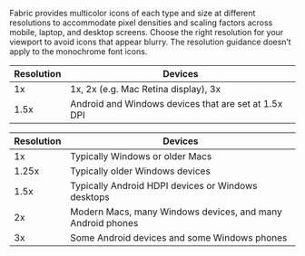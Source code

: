 Fabric provides multicolor icons of each type and size at different resolutions to accommodate pixel densities and scaling factors across mobile, laptop, and desktop screens. Choose the right resolution for your viewport to avoid icons that appear blurry. The resolution guidance doesn’t apply to the monochrome font icons.

| Resolution | Devices                                              |
| ---------- | ---------------------------------------------------- |
| 1x         | 1x, 2x (e.g. Mac Retina display), 3x                 |
| 1.5x       | Android and Windows devices that are set at 1.5x DPI |

| Resolution | Devices                                                    |
| ---------- | ---------------------------------------------------------- |
| 1x         | Typically Windows or older Macs                            |
| 1.25x      | Typically older Windows devices                            |
| 1.5x       | Typically Android HDPI devices or Windows desktops         |
| 2x         | Modern Macs, many Windows devices, and many Android phones |
| 3x         | Some Android devices and some Windows phones               |
